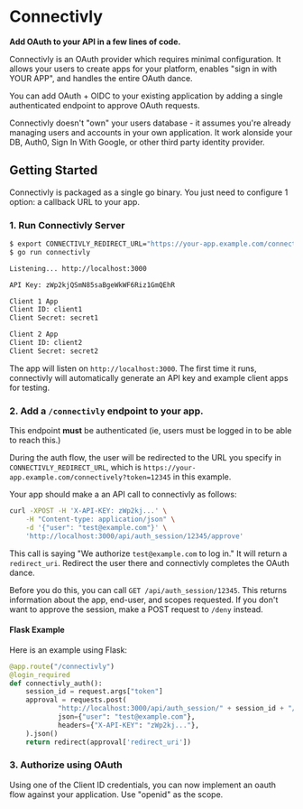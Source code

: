 # Connectivly

**Add OAuth to your API in a few lines of code.**

Connectivly is an OAuth provider which requires minimal configuration. 
It allows your users to create apps for your platform,
enables "sign in with YOUR APP", and handles the entire OAuth dance.

You can add OAuth + OIDC to your existing application by adding a single 
authenticated endpoint to approve OAuth requests. 

Connectivly doesn't "own" your users database - it assumes you're already 
managing users and accounts in your own application. It work alonside your DB,
Auth0, Sign In With Google, or other third party identity provider.

## Getting Started

Connectivly is packaged as a single go binary. You just need to configure 1 option:
a callback URL to your app.

### 1. Run Connectivly Server

``` bash
$ export CONNECTIVLY_REDIRECT_URL="https://your-app.example.com/connectivly"
$ go run connectivly

Listening... http://localhost:3000

API Key: zWp2kjQSmN85saBgeWkWF6Riz1GmQEhR

Client 1 App
Client ID: client1
Client Secret: secret1

Client 2 App
Client ID: client2
Client Secret: secret2
```

The app will listen on `http://localhost:3000`. The first time it runs, connectivly
will automatically generate an API key and example client apps for testing.


### 2. Add a `/connectivly` endpoint to your app.
This endpoint **must** be authenticated (ie, users must be logged in to be able to reach this.)

During the auth flow, the user will be redirected to the URL you specify in 
`CONNECTIVLY_REDIRECT_URL`, which is `https://your-app.example.com/connectively?token=12345`
in this example.

Your app should make a an API call to connectivly as follows:

``` bash
curl -XPOST -H 'X-API-KEY: zWp2kj...' \
    -H "Content-type: application/json" \
    -d '{"user": "test@example.com"}' \
    'http://localhost:3000/api/auth_session/12345/approve'
```

This call is saying "We authorize `test@example.com` to log in." It will return a `redirect_uri`.
Redirect the user there and connectivly completes the OAuth dance.

Before you do this, you can call `GET /api/auth_session/12345`. This returns information about
the app, end-user, and scopes requested. If you don't want to approve the session, make a POST
request to `/deny` instead.

#### Flask Example

Here is an example using Flask:

``` py
@app.route("/connectivly")
@login_required
def connectivly_auth():
    session_id = request.args["token"]
    approval = requests.post(
            "http://localhost:3000/api/auth_session/" + session_id + "/approve",
            json={"user": "test@example.com"},
            headers={"X-API-KEY": "zWp2kj..."},
    ).json()
    return redirect(approval['redirect_uri'])
```

### 3. Authorize using OAuth

Using one of the Client ID credentials, you can now implement an oauth flow against your application.
Use "openid" as the scope.